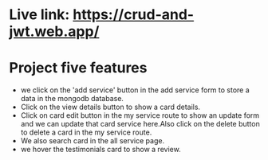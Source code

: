 # Live link: https://crud-and-jwt.web.app/

# Project five features
- we click on the 'add service' button in the add service form to store a data in the mongodb database.
- Click on the view details button to show a card details.
- Click on card edit button in the my service route to show an update form and we can update that card service here.Also click on the delete button to delete a card in the my service route.
- We also search card in the all service page.
- we hover the testimonials card to show a review.